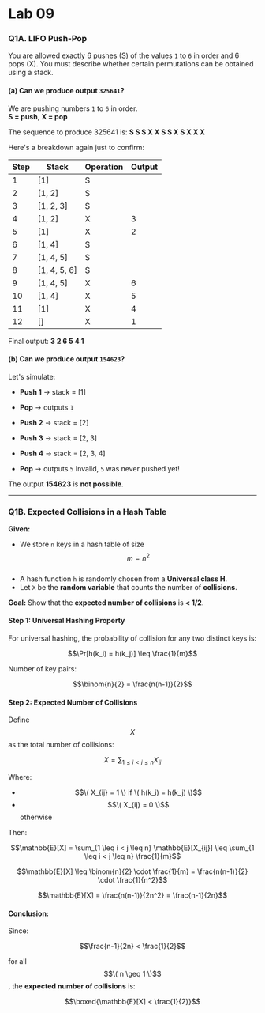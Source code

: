 # Lab 09

### Q1A. LIFO Push-Pop

You are allowed exactly 6 pushes (S) of the values `1` to `6` in order and 6 pops (X). You must describe whether certain permutations can be obtained using a stack.

#### (a) Can we produce output `325641`?

We are pushing numbers `1` to `6` in order.\
**S = push**, **X = pop**

The sequence to produce 325641 is: **S S S X X S S X S X X X** 

Here's a breakdown again just to confirm:

| Step | Stack | Operation | Output |
| --- | --- | --- | --- |
| 1 | [1] | S |  |
| 2 | [1, 2] | S |  |
| 3 | [1, 2, 3] | S |  |
| 4 | [1, 2] | X | 3 |
| 5 | [1] | X | 2 |
| 6 | [1, 4] | S |  |
| 7 | [1, 4, 5] | S |  |
| 8 | [1, 4, 5, 6] | S |  |
| 9 | [1, 4, 5] | X | 6 |
| 10 | [1, 4] | X | 5 |
| 11 | [1] | X | 4 |
| 12 | [] | X | 1 |

Final output: **3 2 6 5 4 1**




#### (b) Can we produce output `154623`?

Let's simulate:

-   **Push 1** → stack = [1]

-   **Pop** → outputs `1`

-   **Push 2** → stack = [2]

-   **Push 3** → stack = [2, 3]

-   **Push 4** → stack = [2, 3, 4]

-   **Pop** → outputs `5` Invalid, `5` was never pushed yet!

The output **154623** is **not possible**.

---

### Q1B. Expected Collisions in a Hash Table

**Given:**

- We store `n` keys in a hash table of size $$m = n^2$$.
- A hash function `h` is randomly chosen from a **Universal class H**.
- Let `X` be the **random variable** that counts the number of **collisions**.

**Goal:** Show that the **expected number of collisions** is **< 1/2**.

#### Step 1: Universal Hashing Property

For universal hashing, the probability of collision for any two distinct keys is:

$$\Pr[h(k_i) = h(k_j)] \leq \frac{1}{m}$$


Number of key pairs:

$$\binom{n}{2} = \frac{n(n-1)}{2}$$


#### Step 2: Expected Number of Collisions

Define $$X$$ as the total number of collisions:

$$X = \sum_{1 \leq i < j \leq n} X_{ij}$$

Where:

- $$\( X_{ij} = 1 \) if \( h(k_i) = h(k_j) \)$$
- $$\( X_{ij} = 0 \)$$ otherwise

Then:

$$\mathbb{E}[X] = \sum_{1 \leq i < j \leq n} \mathbb{E}[X_{ij}] \leq \sum_{1 \leq i < j \leq n} \frac{1}{m}$$

$$\mathbb{E}[X] \leq \binom{n}{2} \cdot \frac{1}{m} = \frac{n(n-1)}{2} \cdot \frac{1}{n^2}$$

$$\mathbb{E}[X] = \frac{n(n-1)}{2n^2} = \frac{n-1}{2n}$$


#### Conclusion:

Since:

$$\frac{n-1}{2n} < \frac{1}{2}$$

for all $$\( n \geq 1 \)$$, the **expected number of collisions** is:

$$\boxed{\mathbb{E}[X] < \frac{1}{2}}$$
